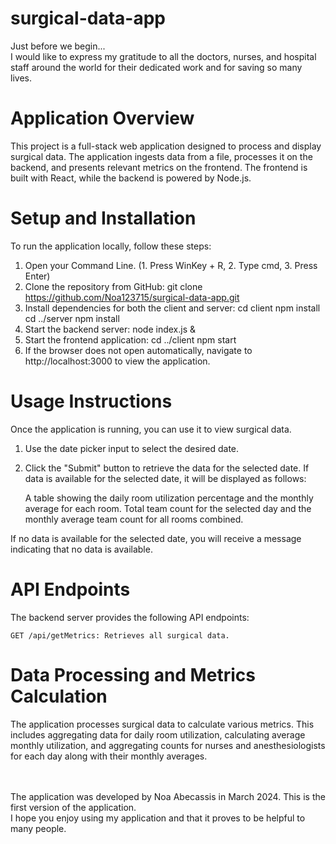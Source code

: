 # surgical-data-app
Just before we begin... <br/>
I would like to express my gratitude to all the doctors, nurses, and hospital staff around the world for their dedicated work and for saving so many lives.

# Application Overview
This project is a full-stack web application designed to process and display surgical data. The application ingests data from a file, processes it on the backend, and presents relevant metrics on the frontend. The frontend is built with React, while the backend is powered by Node.js.

# Setup and Installation
To run the application locally, follow these steps:
1. Open your Command Line. (1. Press WinKey + R, 2. Type cmd, 3. Press Enter)
2. Clone the repository from GitHub: 
    git clone https://github.com/Noa123715/surgical-data-app.git
3. Install dependencies for both the client and server:
    cd client
    npm install
    cd ../server
    npm install
4. Start the backend server:
    node index.js &
5. Start the frontend application:
    cd ../client
    npm start
6. If the browser does not open automatically, navigate to http://localhost:3000 to view the application.

# Usage Instructions
Once the application is running, you can use it to view surgical data.
1. Use the date picker input to select the desired date.
2. Click the "Submit" button to retrieve the data for the selected date.
If data is available for the selected date, it will be displayed as follows:

    A table showing the daily room utilization percentage and the monthly average for each room.
    Total team count for the selected day and the monthly average team count for all rooms combined.

If no data is available for the selected date, you will receive a message indicating that no data is available.

# API Endpoints
The backend server provides the following API endpoints:

    GET /api/getMetrics: Retrieves all surgical data.

# Data Processing and Metrics Calculation
The application processes surgical data to calculate various metrics. This includes aggregating data for daily room utilization, calculating average monthly utilization, and aggregating counts for nurses and anesthesiologists for each day along with their monthly averages.

<br/>
<br/>
The application was developed by Noa Abecassis in March 2024. This is the first version of the application.
<br/>
I hope you enjoy using my application and that it proves to be helpful to many people.